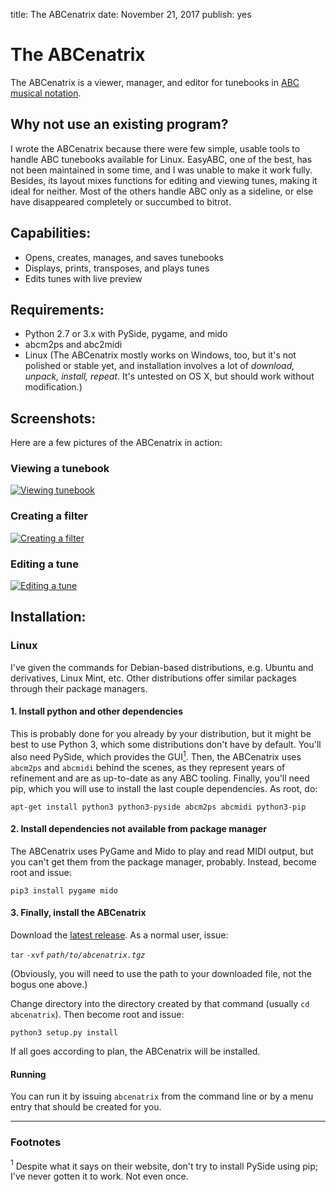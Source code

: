title: The ABCenatrix
date: November 21, 2017
publish: yes
<!-- Post Markdown begins here -->
The ABCenatrix
======================================================================

The ABCenatrix is a viewer, manager, and editor for tunebooks in
[ABC musical notation](http://abcnotation.com).

Why not use an existing program?
----------------------------------------------------------------------

I wrote the ABCenatrix because there were few simple, usable tools to
handle ABC tunebooks available for Linux.  EasyABC, one of the best,
has not been maintained in some time, and I was unable to make it work
fully.  Besides, its layout mixes functions for editing and viewing
tunes, making it ideal for neither.  Most of the others handle ABC
only as a sideline, or else have disappeared completely or succumbed
to bitrot.

Capabilities:
----------------------------------------------------------------------

 - Opens, creates, manages, and saves tunebooks
 - Displays, prints, transposes, and plays tunes
 - Edits tunes with live preview

Requirements:
----------------------------------------------------------------------

 - Python 2.7 or 3.x with PySide, pygame, and mido
 - abcm2ps and abc2midi
 - Linux (The ABCenatrix mostly works on Windows, too, but it's not
   polished or stable yet, and installation involves a lot of
   _download, unpack, install, repeat_.  It's untested on OS X, but
   should work without modification.)
   
Screenshots:
----------------------------------------------------------------------

Here are a few pictures of the ABCenatrix in action:

### Viewing a tunebook
<a href="viewing-tunebook.png" target="_blank"><img src="viewing-tunebook-thumb.png" alt="Viewing tunebook" /></a>

### Creating a filter
<a href="creating-filter.png" target="_blank"><img src="creating-filter-thumb.png" alt="Creating a filter" /></a>

### Editing a tune
<a href="editing.png" target="_blank"><img src="editing-thumb.png" alt="Editing a tune" /></a>

 
Installation:
----------------------------------------------------------------------

### Linux

I've given the commands for Debian-based distributions, e.g. Ubuntu
and derivatives, Linux Mint, etc.  Other distributions offer similar
packages through their package managers.

#### 1. Install python and other dependencies

This is probably done for you already by your distribution, but it
might be best to use Python 3, which some distributions don't have by
default.  You'll also need PySide, which provides the
GUI[<sup>1</sup>](#fn1).  Then, the ABCenatrix uses `abcm2ps` and
`abcmidi` behind the scenes, as they represent years of refinement and
are as up-to-date as any ABC tooling.  Finally, you'll need pip, which
you will use to install the last couple dependencies.  As root, do:

    apt-get install python3 python3-pyside abcm2ps abcmidi python3-pip
	
#### 2. Install dependencies not available from package manager

The ABCenatrix uses PyGame and Mido to play and read MIDI output, but
you can't get them from the package manager, probably.  Instead,
become root and issue:

    pip3 install pygame mido

#### 3. Finally, install the ABCenatrix

Download the [latest release](abcenatrix.tgz).  As a normal user,
issue:

`tar` `-xvf` _`path/to/abcenatrix.tgz`_

(Obviously, you will need to use the path to your downloaded file, not
the bogus one above.)
	
Change directory into the directory created by that command (usually
`cd abcenatrix`).  Then become root and issue:

    python3 setup.py install
	
If all goes according to plan, the ABCenatrix will be installed.

#### Running

You can run it by issuing `abcenatrix` from the command line or by a
menu entry that should be created for you.

----------------------------------------------------------------------

### Footnotes

<a name="fn1" id="fn1"><sup>1</sup>  </a> Despite what it says on their website,
don't try to install PySide using pip; I've never gotten it to work.
Not even once.
